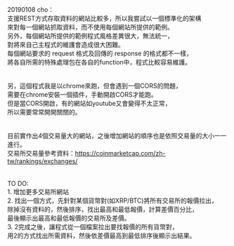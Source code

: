 20190108 cho：
<BR>  支援REST方式存取資料的網站比較多，所以我嘗試以一個標準化的架構
<BR>  來對每一個網站抓取資料，而不使用每個網站所提供的範例。
<BR>  另外，每個網站所提供的範例程式風格差異很大，無法統一，
<BR>  對將來自己主程式的維護會造成很大困難。
<BR>  每個網站要求的 request 格式及回傳的 response 的格式都不一樣，
<BR>  將各自所需的特殊處理包在各自的function中，程式比較容易維護。
<BR>  
<BR>  另，這個程式我是以chrome來跑，但會遇到一個CORS的問題，
<BR>  需要在chrome安裝一個插件，手動開啟CORS才能跑。
<BR>  但是當CORS開啟，有的網站如youtube又會變得不太正常，
<BR>  所以需要常常開開關關的。
<BR>  
<BR>  目前實作出4個交易量大的網站，之後增加網站的順序也是依照交易量的大小一一進行。
<BR>  交易所交易量參考資料：https://coinmarketcap.com/zh-tw/rankings/exchanges/
<BR>  
<BR>  TO DO:
<BR>    1. 增加更多交易所網站
<BR>    2. 找出一個方式，先針對某個貨幣對(如XRP/BTC)將所有交易所的報價拉出，
<BR>       除掉沒有資料的，然後排序，找出最高和最低報價，計算差價百分比，
<BR>       最後顯示出最高和最低報價的交易所及差價。
<BR>    3. 2完成之後，讓程式從一個檔案拉出要找報價的所有貨幣對，
<BR>       用2的方式找出所需資料，然後依差價最高到最低排序後顯示出結果。
